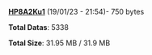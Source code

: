 [**HP8A2Ku1**](/data/HP8A2Ku1.txt) (19/01/23 - 21:54)- 750 bytes

**Total Datas**: 5338

**Total Size**: 31.95 MB / 31.9 MB